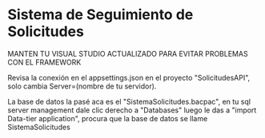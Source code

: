 # Sistema de Seguimiento de Solicitudes
MANTEN TU VISUAL STUDIO ACTUALIZADO PARA EVITAR PROBLEMAS CON EL FRAMEWORK

Revisa la conexión en el appsettings.json en el proyecto "SolicitudesAPI", solo cambia Server=(nombre de tu servidor).

La base de datos la pasé aca es el "SistemaSolicitudes.bacpac", en tu sql server management dale clic derecho a "Databases" luego le das a "import Data-tier application", procura que la base de datos se llame SistemaSolicitudes